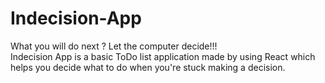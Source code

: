 # Indecision-App

What you will do next ? Let the computer decide!!!<br />
Indecision App is a basic ToDo list application made by using React which helps you decide what to do when you're stuck making a decision.
